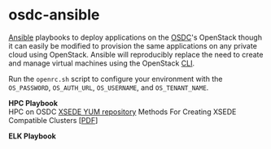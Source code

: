 # osdc-ansible
<a href="https://github.com/ansible/ansible">Ansible</a> playbooks to deploy applications on the <a href="https://www.opensciencedatacloud.org/systems/#availableResources">OSDC</a>'s OpenStack though it can easily be modified to provision the same applications on any private cloud using OpenStack. Ansible will reproducibly replace the need to create and manage virtual machines using the OpenStack <a href="https://www.opensciencedatacloud.org/support/commandline.html">CLI</a>.

Run the `openrc.sh` script to configure your environment with the `OS_PASSWORD`, `OS_AUTH_URL`, `OS_USERNAME`, and `OS_TENANT_NAME`.

**HPC Playbook** <br />
HPC on OSDC
<a href="https://portal.xsede.org/knowledge-base/-/kb/document/bdwx">XSEDE YUM repository</a>
Methods For Creating XSEDE Compatible Clusters [<a href="https://www.cac.cornell.edu/about/pubs/a74-fischer.pdf">PDF</a>]

**ELK Playbook** <br />

